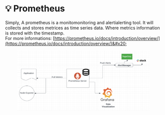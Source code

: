 # 💡 Prometheus

Simply, A prometheus is a monitomonitoring and alertialerting tool. It will collects and stores metrices as time series data. Where metrics information is stored with the timestamp. \
For more informations: [https://prometheus.io/docs/introduction/overview/](https://prometheus.io/docs/introduction/overview/)&#x20;

<figure><img src="../../.gitbook/assets/Screen Shot 2022-10-31 at 4.48.44 PM.png" alt=""><figcaption></figcaption></figure>
